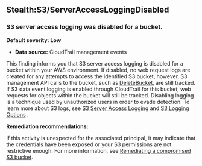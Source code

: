 Stealth:S3/ServerAccessLoggingDisabled
--------------------------------------


### S3 server access logging was disabled for a bucket.


**Default severity: Low**


 * **Data source:** CloudTrail management events

This finding informs you that S3 server access logging is disabled for a bucket within your AWS environment. If disabled, no web request logs are created for any attempts to access the identified S3 bucket, however, S3 management API calls to the bucket, such as [DeleteBucket](https://docs.aws.amazon.com/AmazonS3/latest/API/API_DeleteBucket.html), are still tracked. If S3 data event logging is enabled through CloudTrail for this bucket, web requests for objects within the bucket will still be tracked. Disabling logging is a technique used by unauthorized users in order to evade detection. To learn more about S3 logs, see  [S3 Server Access Logging](https://docs.aws.amazon.com/AmazonS3/latest/dev/ServerLogs.html) and [S3 Logging Options](https://docs.aws.amazon.com/AmazonS3/latest/userguide/logging-with-S3.html) .


**Remediation recommendations:**


If this activity is unexpected for the associated principal, it may indicate that the credentials have been exposed or your S3 permissions are not restrictive enough. For more information, see [Remediating a compromised S3 bucket](https://docs.aws.amazon.com/guardduty/latest/ug/guardduty_remediate.html#compromised-s3).


